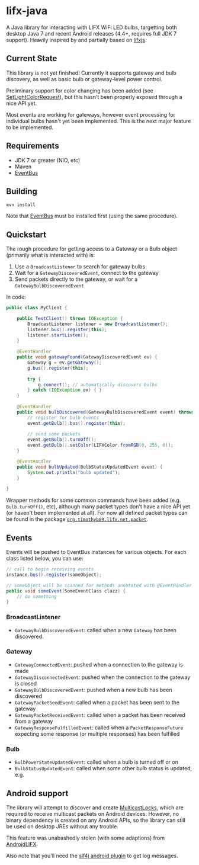 lifx-java
=========

A Java library for interacting with LIFX WiFi LED bulbs, targetting both desktop
Java 7 and recent Android releases (4.4+, requires full JDK 7 support). Heavily
inspired by and partially based on
[lifxjs](https://github.com/magicmonkey/lifxjs).

Current State
-------------

This library is not yet finished! Currently it supports gateway and bulb
discovery, as well as basic bulb or gateway-level power control.

Preliminary support for color changing has been added (see
[SetLightColorRequest](https://github.com/timothyb89/lifx-java/blob/master/src/main/java/org/timothyb89/lifx/net/packet/request/SetLightColorRequest.java)),
but this hasn't been properly exposed through a nice API yet.

Most events are working for gateways, however event processing for individual
bulbs hasn't yet been implemented. This is the next major feature to be
implemented.

Requirements
------------

* JDK 7 or greater (NIO, etc)
* Maven
* [EventBus](https://github.com/timothyb89/EventBus)

Building
--------
```
mvn install
```

Note that [EventBus](https://github.com/timothyb89/EventBus) must be installed
first (using the same procedure).

Quickstart
----------
The rough procedure for getting access to a Gateway or a Bulb object (primarily
what is interacted with) is:

1. Use a `BroadcastListener` to search for gateway bulbs
2. Wait for a `GatewayDiscoveredEvent`, connect to the gateway
3. Send packets directly to the gateway, or wait for a `GatewayBulbDiscoveredEvent`

In code:

```java
public class MyClient {

	public TestClient() throws IOException {
		BroadcastListener listener = new BroadcastListener();
		listener.bus().register(this);
		listener.startListen();
	}
	
	@EventHandler
	public void gatewayFound(GatewayDiscoveredEvent ev) {
		Gateway g = ev.getGateway();
		g.bus().register(this);
		
		try {
			g.connect(); // automatically discovers bulbs
		} catch (IOException ex) { }
	}
	
	@EventHandler
	public void bulbDiscovered(GatewayBulbDiscoveredEvent event) throws IOException {
		// register for bulb events
		event.getBulb().bus().register(this);
		
		// send some packets
		event.getBulb().turnOff();
		event.getBulb().setColor(LIFXColor.fromRGB(0, 255, 0));
	}

	@EventHandler
	public void bulbUpdated(BulbStatusUpdatedEvent event) {
		System.out.println("bulb updated");
	}
	
}
```

Wrapper methods for some common commands have been added (e.g. `Bulb.turnOff()`,
etc), although many packet types don't have a nice API yet (or haven't been
implemented at all). For now all defined packet types can be found in the
package
[`org.timothyb89.lifx.net.packet`](https://github.com/timothyb89/lifx-java/tree/master/src/main/java/org/timothyb89/lifx/net/packet).

Events
------

Events will be pushed to EventBus instances for various objects. For each class
listed below, you can use:

```java
// call to begin receiving events
instance.bus().register(someObject);

// someObject will be scanned for methods annotated with @EventHandler
public void someEvent(SomeEventClass clazz) {
	// do something
}
```

### BroadcastListener

* `GatewayBulbDiscoveredEvent`: called when a new `Gateway` has been discovered.

### Gateway

* `GatewayConnectedEvent`: pushed when a connection to the gateway is made
* `GatewayDisconnectedEvent`: pushed when the connection to the gateway is
   closed
* `GatewayBulbDiscoveredEvent`: pushed when a new bulb has been discovered
* `GatewayPacketSendEvent`: called when a packet has been sent to the gateway
* `GatewayPacketReceivedEvent`: called when a packet has been received from a
  gateway
* `GatewayResponseFulfilledEvent`: called when a `PacketResponseFuture`
  expecting some response (or multiple responses) has been fulfilled

### Bulb

* `BulbPowerStateUpdatedEvent`: called when a bulb is turned off or on
* `BulbStatusUpdatedEvent`: called when some other bulb status is updated, e.g.

Android support
---------------

The library will attempt to discover and create
[MulticastLocks](http://developer.android.com/reference/android/net/wifi/WifiManager.MulticastLock.html),
which are required to receive multicast packets on Android devices. However, no
binary dependency is created on any Android APIs, so the library can still be
used on desktop JREs without any trouble.

This feature was unabashedly stolen (with some adaptions) from
[AndroidLIFX](https://github.com/akrs/AndroidLIFX).

Also note that you'll need the
[slf4j android plugin](http://www.slf4j.org/android/) to get log messages.
